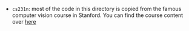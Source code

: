 - `cs231n`: most of the code in this directory is copied from the famous computer vision course in Stanford. You can find the course content over [here](http://cs231n.stanford.edu)
